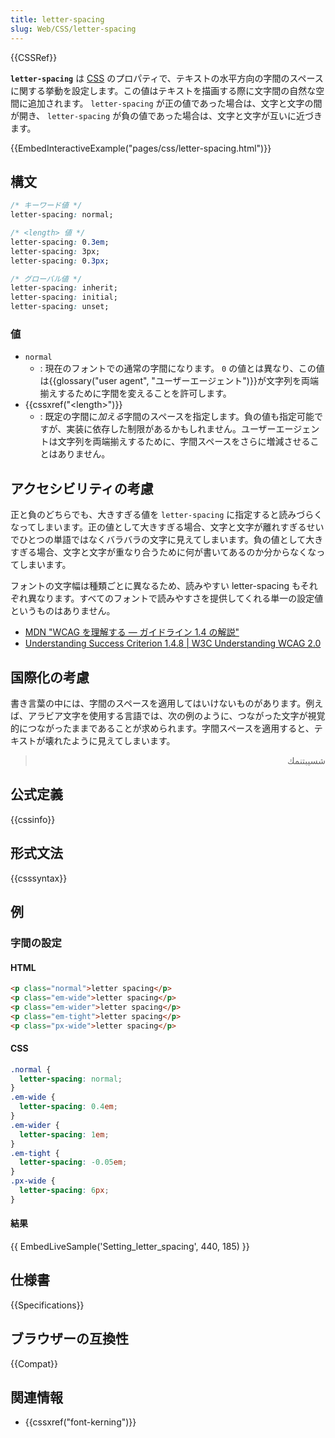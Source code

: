 ```yaml
---
title: letter-spacing
slug: Web/CSS/letter-spacing
---
```


{{CSSRef}}

**`letter-spacing`** は [CSS](/ja/docs/Web/CSS) のプロパティで、テキストの水平方向の字間のスペースに関する挙動を設定します。この値はテキストを描画する際に文字間の自然な空間に追加されます。 `letter-spacing` が正の値であった場合は、文字と文字の間が開き、 `letter-spacing` が負の値であった場合は、文字と文字が互いに近づきます。

{{EmbedInteractiveExample("pages/css/letter-spacing.html")}}

## 構文

```css
/* キーワード値 */
letter-spacing: normal;

/* <length> 値 */
letter-spacing: 0.3em;
letter-spacing: 3px;
letter-spacing: 0.3px;

/* グローバル値 */
letter-spacing: inherit;
letter-spacing: initial;
letter-spacing: unset;
```

### 値

- `normal`
  - : 現在のフォントでの通常の字間になります。 `0` の値とは異なり、この値は{{glossary("user agent", "ユーザーエージェント")}}が文字列を両端揃えするために字間を変えることを許可します。
- {{cssxref("&lt;length&gt;")}}
  - : 既定の字間に*加える*字間のスペースを指定します。負の値も指定可能ですが、実装に依存した制限があるかもしれません。ユーザーエージェントは文字列を両端揃えするために、字間スペースをさらに増減させることはありません。

## アクセシビリティの考慮

正と負のどちらでも、大きすぎる値を `letter-spacing` に指定すると読みづらくなってしまいます。正の値として大きすぎる場合、文字と文字が離れすぎるせいでひとつの単語ではなくバラバラの文字に見えてしまいます。負の値として大きすぎる場合、文字と文字が重なり合うために何が書いてあるのか分からなくなってしまいます。

フォントの文字幅は種類ごとに異なるため、読みやすい letter-spacing もそれぞれ異なります。すべてのフォントで読みやすさを提供してくれる単一の設定値というものはありません。

- [MDN "WCAG を理解する ― ガイドライン 1.4 の解説"](/ja/docs/Web/Accessibility/Understanding_WCAG/Perceivable#guideline_1.4_make_it_easier_for_users_to_see_and_hear_content_including_separating_foreground_from_background)
- [Understanding Success Criterion 1.4.8 | W3C Understanding WCAG 2.0](https://www.w3.org/TR/UNDERSTANDING-WCAG20/visual-audio-contrast-visual-presentation.html)

## 国際化の考慮

書き言葉の中には、字間のスペースを適用してはいけないものがあります。例えば、アラビア文字を使用する言語では、次の例のように、つながった文字が視覚的につながったままであることが求められます。字間スペースを適用すると、テキストが壊れたように見えてしまいます。

> <p lang="ar" dir="rtl">شسيبتنمك</p>

## 公式定義

{{cssinfo}}

## 形式文法

{{csssyntax}}

## 例

<h3 id="Setting_letter_spacing">字間の設定</h3>

#### HTML

```html
<p class="normal">letter spacing</p>
<p class="em-wide">letter spacing</p>
<p class="em-wider">letter spacing</p>
<p class="em-tight">letter spacing</p>
<p class="px-wide">letter spacing</p>
```

#### CSS

```css
.normal {
  letter-spacing: normal;
}
.em-wide {
  letter-spacing: 0.4em;
}
.em-wider {
  letter-spacing: 1em;
}
.em-tight {
  letter-spacing: -0.05em;
}
.px-wide {
  letter-spacing: 6px;
}
```

#### 結果

{{ EmbedLiveSample('Setting_letter_spacing', 440, 185) }}

## 仕様書

{{Specifications}}

## ブラウザーの互換性

{{Compat}}

## 関連情報

- {{cssxref("font-kerning")}}
